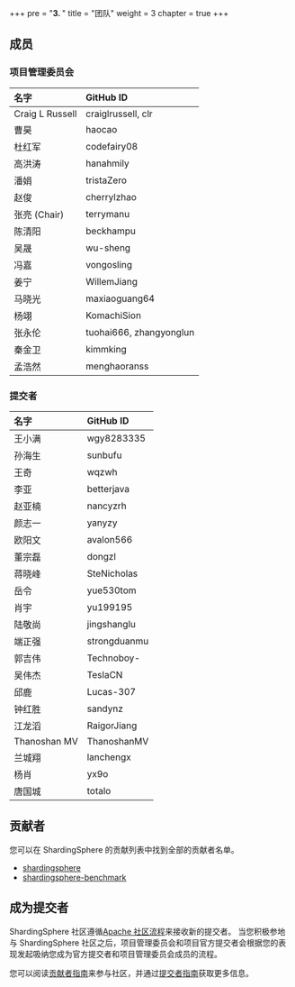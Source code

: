 +++
pre = "<b>3. </b>"
title = "团队"
weight = 3
chapter = true
+++

## 成员

### 项目管理委员会

| 名字            | GitHub ID              |
| :-------------- | :--------------------- |
| Craig L Russell | craiglrussell, clr     |
| 曹昊            | haocao                  |
| 杜红军          | codefairy08             |
| 高洪涛          | hanahmily               |
| 潘娟            | tristaZero              |
| 赵俊            | cherrylzhao             |
| 张亮 (Chair)    | terrymanu               |
| 陈清阳          | beckhampu               |
| 吴晟            | wu-sheng                |
| 冯嘉            | vongosling              |
| 姜宁            | WillemJiang             |
| 马晓光          | maxiaoguang64           |
| 杨翊            | KomachiSion             |
| 张永伦          | tuohai666, zhangyonglun |
| 秦金卫          | kimmking                |
| 孟浩然          | menghaoranss            |

### 提交者

| 名字   | GitHub ID   |
| :---- | :---------- |
| 王小满 | wgy8283335  |
| 孙海生 | sunbufu     |
| 王奇   | wqzwh       |
| 李亚   | betterjava  |
| 赵亚楠 | nancyzrh    |
| 颜志一 | yanyzy      |
| 欧阳文 | avalon566   |
| 董宗磊 | dongzl      |
| 蒋晓峰 | SteNicholas |
| 岳令   | yue530tom   |
| 肖宇   | yu199195    |
| 陆敬尚 | jingshanglu |
| 端正强 | strongduanmu|
| 郭吉伟 | Technoboy-  |
| 吴伟杰 | TeslaCN     |
| 邱鹿   | Lucas-307   |
| 钟红胜 | sandynz     |
| 江龙滔 | RaigorJiang |
| Thanoshan MV | ThanoshanMV |
| 兰城翔 | lanchengx   |
| 杨肖   | yx9o        |
| 唐国城 | totalo |

## 贡献者

您可以在 ShardingSphere 的贡献列表中找到全部的贡献者名单。

- [shardingsphere](https://github.com/apache/shardingsphere/graphs/contributors)
- [shardingsphere-benchmark](https://github.com/apache/shardingsphere-benchmark)

## 成为提交者

ShardingSphere 社区遵循[Apache 社区流程](http://community.apache.org/newcommitter.html)来接收新的提交者。
当您积极参地与 ShardingSphere 社区之后，项目管理委员会和项目官方提交者会根据您的表现发起吸纳您成为官方提交者和项目管理委员会成员的流程。

您可以阅读[贡献者指南](/cn/contribute/contributor/)来参与社区，并通过[提交者指南](/cn/contribute/committer/)获取更多信息。

